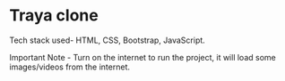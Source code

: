 
# Traya clone

Tech stack used- HTML, CSS, Bootstrap, JavaScript.

Important Note - Turn on the internet to run the project, it will load some images/videos from the internet.
